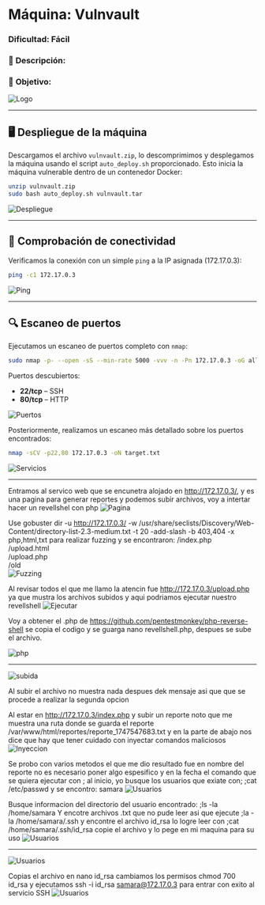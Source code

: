 # **Máquina: Vulnvault**

### **Dificultad:** Fácil

### 📝 **Descripción:**


### 🎯 **Objetivo:**


![Logo](Imágenes/2025-05-17_23-29.png)

---

## 🖥️ **Despliegue de la máquina**

Descargamos el archivo `vulnvault.zip`, lo descomprimimos y desplegamos la máquina usando el script `auto_deploy.sh` proporcionado. Esto inicia la máquina vulnerable dentro de un contenedor Docker:

```bash
unzip vulnvault.zip
sudo bash auto_deploy.sh vulnvault.tar
```

![Despliegue](Imágenes/Capturas.png)

---

## 📡 **Comprobación de conectividad**

Verificamos la conexión con un simple `ping` a la IP asignada (172.17.0.3):

```bash
ping -c1 172.17.0.3
```

![Ping](Imágenes/Capturas_1.png)

---

## 🔍 **Escaneo de puertos**

Ejecutamos un escaneo de puertos completo con `nmap`:

```bash
sudo nmap -p- --open -sS --min-rate 5000 -vvv -n -Pn 172.17.0.3 -oG allPorts.txt
```

Puertos descubiertos:

* **22/tcp** – SSH
* **80/tcp** – HTTP

![Puertos](Imágenes/Capturas_2.png)

Posteriormente, realizamos un escaneo más detallado sobre los puertos encontrados:

```bash
nmap -sCV -p22,80 172.17.0.3 -oN target.txt
```

![Servicios](Imágenes/Capturas_3.png)

---

Entramos al servico web que se encunetra alojado en http://172.17.0.3/, y es una pagina para generar reportes y podemos subir archivos, voy a intertar hacer un revellshel con php
![Pagina](Imágenes/Capturas_4.png)

Use gobuster dir -u http://172.17.0.3/ -w /usr/share/seclists/Discovery/Web-Content/directory-list-2.3-medium.txt -t 20 -add-slash -b 403,404 -x php,html,txt para realizar fuzzing y se encontraron:
/index.php            
/upload.html          
/upload.php           
/old      
![Fuzzing](Imágenes/Capturas_5.png)

Al revisar todos el que me llamo la atencin fue http://172.17.0.3/upload.php ya que mustra los archivos subidos y aqui podriamos ejecutar nuestro revellshell
![Ejecutar](Imágenes/Capturas_6.png)

Voy a obtener el .php de https://github.com/pentestmonkey/php-reverse-shell se copia el codigo y se guarga nano revellshell.php, despues se sube el archivo.

![php](Imágenes/Capturas_7.png)

---

![subida](Imágenes/Capturas_8.png)

Al subir el archivo no muestra nada despues dek mensaje asi que que se procede a realizar la segunda opcion

Al estar en http://172.17.0.3/index.php y subir un reporte noto que me muestra una ruta donde se guarda el reporte /var/www/html/reportes/reporte_1747547683.txt y en la parte de abajo nos dice que hay que tener cuidado con inyectar comandos maliciosos
![Inyeccion](Imágenes/Capturas_9.png)

Se probo con varios metodos el que me dio resultado fue en nombre del reporte no es necesario poner algo espesifico y en la fecha el comando que se quiera ejecutar con ; al inicio, yo busque los usuarios que exiate con; ;cat /etc/passwd y se encontro:
samara
![Usuarios](Imágenes/Capturas_10.png)

Busque informacion del directorio del usuario encontrado:
;ls -la /home/samara
Y encotre archivos .txt que no pude leer asi que ejecute ;la -la /home/samara/.ssh y encontre el archivo id_rsa lo logre leer con ;cat /home/samara/.ssh/id_rsa copie el archivo y lo pege en mi maquina para su uso
![Usuarios](Imágenes/Capturas_11.png)

---

![Usuarios](Imágenes/Capturas_12.png)

Copias el archivo en nano id_rsa cambiamos los permisos chmod 700 id_rsa y ejecutamos ssh -i id_rsa samara@172.17.0.3 para entrar con exito al servicio SSH
![Usuarios](Imágenes/Capturas_13.png)



